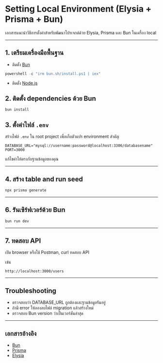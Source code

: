 
# Setting Local Environment (Elysia + Prisma + Bun)

เอกสารแนะนำวิธีการตั้งค่าสำหรับพัฒนาโปรเจกต์ด้วย Elysia, Prisma และ Bun ในเครื่อง local

---

## 1. เตรียมเครื่องมือพื้นฐาน

- ติดตั้ง [Bun](https://bun.sh/)
```powershell
powershell -c "irm bun.sh/install.ps1 | iex"
```

- ติดตั้ง [Node.js](https://nodejs.org/)


## 2. ติดตั้ง dependencies ด้วย Bun

```powershell
bun install
```

## 3. ตั้งค่าไฟล์ `.env`

สร้างไฟล์ `.env` ใน root project เพื่อเก็บตัวแปร environment สำคัญ

```env
DATABASE_URL="mysql://username:password@localhost:3306/databasename"
PORT=3000
```

แก้ไขค่าให้ตรงกับฐานข้อมูลของคุณ

---

## 4. สร้าง table and run seed

```powershell
npx prisma generate
```

---

## 6. รันเซิร์ฟเวอร์ด้วย Bun

```powershell
bun run dev
```

---

## 7. ทดสอบ API

เปิด browser หรือใช้ Postman, curl ทดสอบ API

เช่น

```
http://localhost:3000/users
```

---

## Troubleshooting

- ตรวจสอบว่า DATABASE_URL ถูกต้องและฐานข้อมูลรันอยู่
- ถ้ามี error ให้ลองลบไฟล์ migration แล้วสร้างใหม่
- ตรวจสอบ Bun version ว่าเป็นเวอร์ชันล่าสุด

---

## เอกสารอ้างอิง

- [Bun](https://bun.sh/docs)
- [Prisma](https://www.prisma.io/docs/)
- [Elysia](https://elysiajs.com/)
